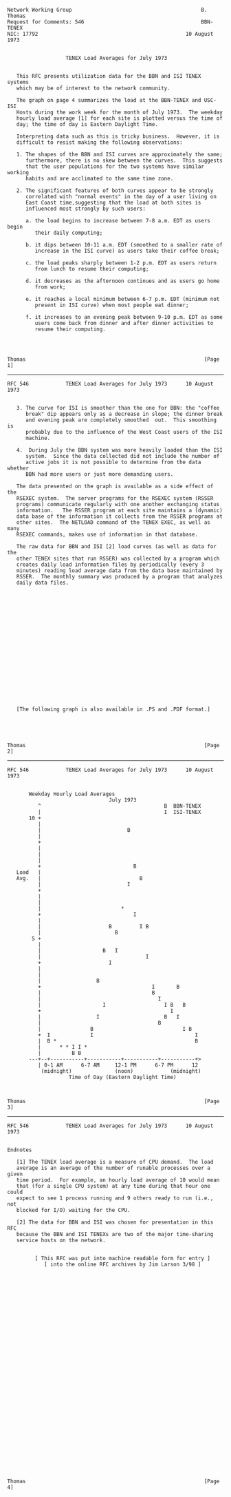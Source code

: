     Network Working Group                                          B. Thomas
    Request for Comments: 546                                      BBN-TENEX
    NIC: 17792                                                10 August 1973


                       TENEX Load Averages for July 1973


       This RFC presents utilization data for the BBN and ISI TENEX systems
       which may be of interest to the network community.

       The graph on page 4 summarizes the load at the BBN-TENEX and USC-ISI
       Hosts during the work week for the month of July 1973.  The weekday
       hourly load average [1] for each site is plotted versus the time of
       day; the time of day is Eastern Daylight Time.

       Interpreting data such as this is tricky business.  However, it is
       difficult to resist making the following observations:

       1. The shapes of the BBN and ISI curves are approximately the same;
          furthermore, there is no skew between the curves.  This suggests
          that the user populations for the two systems have similar working
          habits and are acclimated to the same time zone.

       2. The significant features of both curves appear to be strongly
          correlated with "normal events" in the day of a user living on
          East Coast time,suggesting that the load at both sites is
          influenced most strongly by such users:

          a. the load begins to increase between 7-8 a.m. EDT as users begin
             their daily computing;

          b. it dips between 10-11 a.m. EDT (smoothed to a smaller rate of
             increase in the ISI curve) as users take their coffee break;

          c. the load peaks sharply between 1-2 p.m. EDT as users return
             from lunch to resume their computing;

          d. it decreases as the afternoon continues and as users go home
             from work;

          e. it reaches a local minimum between 6-7 p.m. EDT (minimum not
             present in ISI curve) when most people eat dinner;

          f. it increases to an evening peak between 9-10 p.m. EDT as some
             users come back from dinner and after dinner activities to
             resume their computing.




    Thomas                                                          [Page 1]

------------------------------------------------------------------------

``` newpage
RFC 546            TENEX Load Averages for July 1973      10 August 1973


   3. The curve for ISI is smoother than the one for BBN: the "coffee
      break" dip appears only as a decrease in slope; the dinner break
      and evening peak are completely smoothed  out.  This smoothing is
      probably due to the influence of the West Coast users of the ISI
      machine.

   4.  During July the BBN system was more heavily loaded than the ISI
      system.  Since the data collected did not include the number of
      active jobs it is not possible to determine from the data whether
      BBN had more users or just more demanding users.

   The data presented on the graph is available as a side effect of the
   RSEXEC system.  The server programs for the RSEXEC system (RSSER
   programs) communicate regularly with one another exchanging status
   information.   The RSSER program at each site maintains a (dynamic)
   data base of the information it collects from the RSSER programs at
   other sites.  The NETLOAD command of the TENEX EXEC, as well as many
   RSEXEC commands, makes use of information in that database.

   The raw data for BBN and ISI [2] load curves (as well as data for the
   other TENEX sites that run RSSER) was collected by a program which
   creates daily load information files by periodically (every 3
   minutes) reading load average data from the data base maintained by
   RSSER.  The monthly summary was produced by a program that analyzes
   daily data files.




















   [The following graph is also available in .PS and .PDF format.]





Thomas                                                          [Page 2]
```

------------------------------------------------------------------------

``` newpage
RFC 546            TENEX Load Averages for July 1973      10 August 1973


       Weekday Hourly Load Averages
                                 July 1973
          ^                                        B  BBN-TENEX
          |                                        I  ISI-TENEX
       10 +
          |
          |                            B
          |
          +
          |
          |
          |
          +                              B
   Load   |
   Avg.   |                                B
          |                            I
          +
          |
          |
          |                          *
          +                              I
          |
          |                      B         I B
          |                        B
        5 +
          |
          |                    B   I
          |                                  I
          +                      I
          |
          |
          |                  B
          +                                    I       B
          |                                    B
          |                                      I
          |                    I                   I B   B
          +                                          I
          |                  I                     B   I
          |                                      B
          |                B                             I B
          +  I             I                                 I
          |  B *                                             B
          |      * * I I *
          |          B B
       ---+--+-----------+-----------+-----------+-----------+>
          | 0-1 AM      6-7 AM     12-1 PM      6-7 PM      12
           (midnight)              (noon)            (midnight)
                    Time of Day (Eastern Daylight Time)



Thomas                                                          [Page 3]
```

------------------------------------------------------------------------

``` newpage
RFC 546            TENEX Load Averages for July 1973      10 August 1973


Endnotes

   [1] The TENEX load average is a measure of CPU demand.  The load
   average is an average of the number of runable processes over a given
   time period.  For example, an hourly load average of 10 would mean
   that (for a single CPU system) at any time during that hour one could
   expect to see 1 process running and 9 others ready to run (i.e., not
   blocked for I/O) waiting for the CPU.

   [2] The data for BBN and ISI was chosen for presentation in this RFC
   because the BBN and ISI TENEXs are two of the major time-sharing
   service hosts on the network.


         [ This RFC was put into machine readable form for entry ]
            [ into the online RFC archives by Jim Larson 3/98 ]



































Thomas                                                          [Page 4]
```
